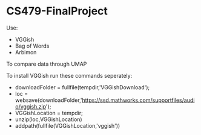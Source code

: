 # CS479-FinalProject

Use: 
- VGGish
- Bag of Words
- Arbimon

To compare data through UMAP


To install VGGish run these commands seperately:
- downloadFolder = fullfile(tempdir,'VGGishDownload');
- loc = websave(downloadFolder,'https://ssd.mathworks.com/supportfiles/audio/vggish.zip');
- VGGishLocation = tempdir;
- unzip(loc,VGGishLocation)
- addpath(fullfile(VGGishLocation,'vggish'))
